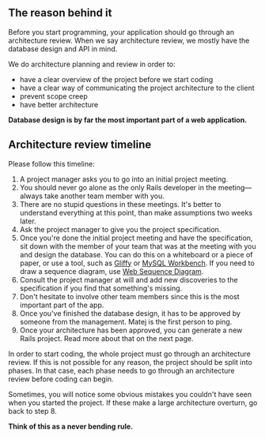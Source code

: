 ## The reason behind it

Before you start programming, your application should go through an architecture review.
When we say architecture review, we mostly have the database design and API in mind.

We do architecture planning and review in order to:

* have a clear overview of the project before we start coding
* have a clear way of communicating the project architecture to the client
* prevent scope creep
* have better architecture

**Database design is by far the most important part of a web application.**

## Architecture review timeline

Please follow this timeline:

1. A project manager asks you to go into an initial project meeting.
2. You should never go alone as the only Rails developer in the meeting—always take another team member with you.
3. There are no stupid questions in these meetings. It's better to understand everything at this point, than make assumptions two weeks later.
4. Ask the project manager to give you the project specification.
5. Once you're done the initial project meeting and have the specification, sit down with the member of your team that was at the meeting with you and design the database. You can do this on a whiteboard or a piece of paper, or use a tool, such as [Gliffy](https://www.gliffy.com/) or [MySQL Workbench](https://dev.mysql.com/downloads/workbench/). If you need to draw a sequence diagram, use [Web Sequence Diagram](https://www.websequencediagrams.com/).
6. Consult the project manager at will and add new discoveries to the specification if you find that something's missing.
7. Don't hesitate to involve other team members since this is the most important part of the app.
8. Once you've finished the database design, it has to be approved by someone from the management. Matej is the first person to ping.
9. Once your architecture has been approved, you can generate a new Rails project. Read more about that on the next page.

In order to start coding, the whole project must go through an architecture review.
If this is not possible for any reason, the project should be split into phases. In that case, each phase needs to go through an architecture review before coding can begin.

Sometimes, you will notice some obvious mistakes you couldn't have seen when you started the project. If these make a large architecture overturn, go back to step 8.

**Think of this as a never bending rule.**
